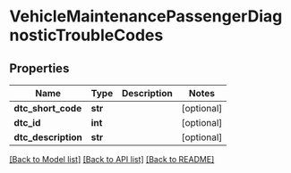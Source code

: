 # VehicleMaintenancePassengerDiagnosticTroubleCodes

## Properties
Name | Type | Description | Notes
------------ | ------------- | ------------- | -------------
**dtc_short_code** | **str** |  | [optional] 
**dtc_id** | **int** |  | [optional] 
**dtc_description** | **str** |  | [optional] 

[[Back to Model list]](../README.md#documentation-for-models) [[Back to API list]](../README.md#documentation-for-api-endpoints) [[Back to README]](../README.md)



